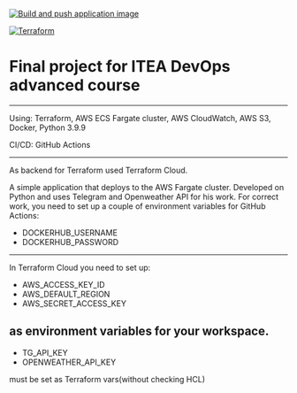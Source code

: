 [![Build and push application image](https://github.com/zsvs/ITEA_Advanced_final/actions/workflows/telegram-weather-bot-docker-build.yml/badge.svg?branch=master&event=push)](https://github.com/zsvs/ITEA_Advanced_final/actions/workflows/telegram-weather-bot-docker-build.yml)



[![Terraform](https://github.com/zsvs/ITEA_Advanced_final/actions/workflows/terraform.yml/badge.svg?branch=master&event=workflow_run)](https://github.com/zsvs/ITEA_Advanced_final/actions/workflows/terraform.yml)


# Final project for ITEA DevOps advanced course

---

Using: Terraform, AWS ECS Fargate cluster, AWS CloudWatch, AWS S3, Docker, Python 3.9.9

CI/CD: GitHub Actions

---

As backend for Terraform used Terraform Cloud.

A simple application that deploys to the AWS Fargate cluster. Developed on Python and uses Telegram and Openweather API for his work. 
For correct work, you need to set up a couple of environment variables for GitHub Actions:

- DOCKERHUB_USERNAME
- DOCKERHUB_PASSWORD

---

In Terraform Cloud you need to set up:

- AWS_ACCESS_KEY_ID
- AWS_DEFAULT_REGION
- AWS_SECRET_ACCESS_KEY

as environment variables for your workspace.
---
- TG_API_KEY
- OPENWEATHER_API_KEY

must be set as Terraform vars(without checking HCL)

